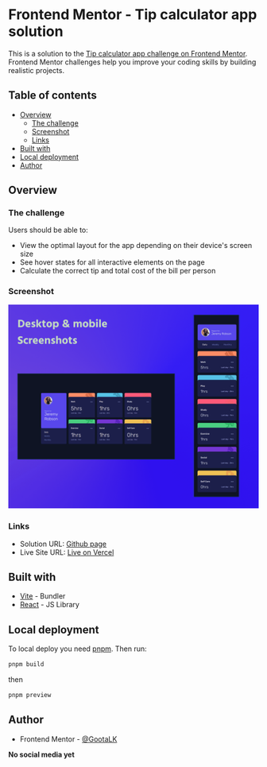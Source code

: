 # Frontend Mentor - Tip calculator app solution

This is a solution to the [Tip calculator app challenge on Frontend Mentor](https://www.frontendmentor.io/challenges/tip-calculator-app-ugJNGbJUX). Frontend Mentor challenges help you improve your coding skills by building realistic projects.

## Table of contents

- [Overview](#overview)
  - [The challenge](#the-challenge)
  - [Screenshot](#screenshot)
  - [Links](#links)
- [Built with](#built-with)
- [Local deployment](#local-deployment)
- [Author](#author)

## Overview

### The challenge

Users should be able to:

- View the optimal layout for the app depending on their device's screen size
- See hover states for all interactive elements on the page
- Calculate the correct tip and total cost of the bill per person

### Screenshot

![Desktop and mobile screenshots](./assets/screenshots/screenshot-full.min.png)

### Links

- Solution URL: [Github page](https://github.com/GootaLK/FM_Time-tracking-dashboard)
- Live Site URL: [Live on Vercel](https://goota-time-tracking.vercel.app/)

## Built with

- [Vite](https://vitejs.dev/) - Bundler
- [React](https://reactjs.org) - JS Library

## Local deployment

To local deploy you need [pnpm](https://pnpm.io). Then run:

```bash
pnpm build
```

then

```bash
pnpm preview
```

## Author

- Frontend Mentor - [@GootaLK](https://www.frontendmentor.io/profile/GootaLK)

**No social media yet**
